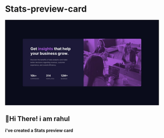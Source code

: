 # Stats-preview-card
![design preview](./images/desktop-design.jpg)

## 👋Hi There! i am rahul

**i've created a Stats preview card**

